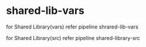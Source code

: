 # shared-lib-vars

for Shared Library(vars) refer pipeline
shrared-lib-vars

for Shared Library(src) refer pipeline
shared-library-src

